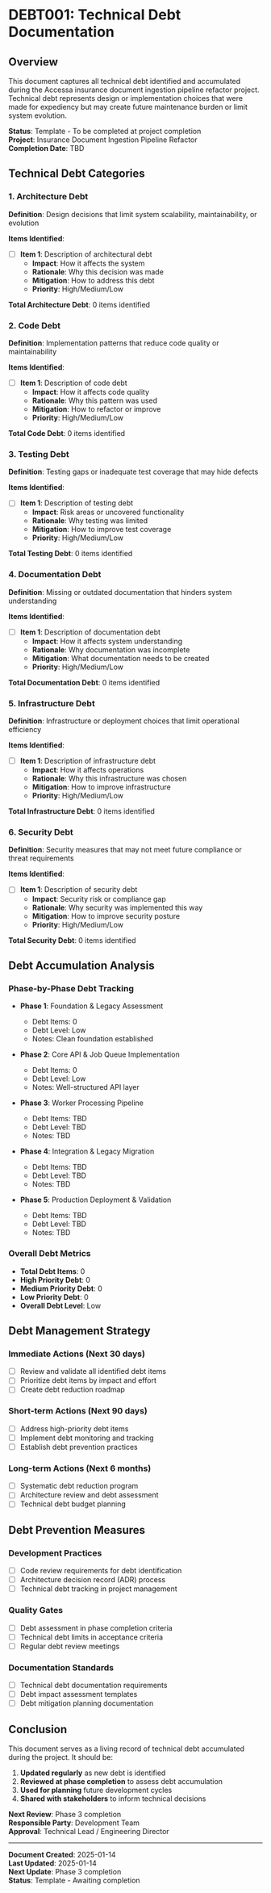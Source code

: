 # DEBT001: Technical Debt Documentation

## Overview
This document captures all technical debt identified and accumulated during the Accessa insurance document ingestion pipeline refactor project. Technical debt represents design or implementation choices that were made for expediency but may create future maintenance burden or limit system evolution.

**Status**: Template - To be completed at project completion  
**Project**: Insurance Document Ingestion Pipeline Refactor  
**Completion Date**: TBD  

## Technical Debt Categories

### 1. Architecture Debt
**Definition**: Design decisions that limit system scalability, maintainability, or evolution

**Items Identified**:
- [ ] **Item 1**: Description of architectural debt
  - **Impact**: How it affects the system
  - **Rationale**: Why this decision was made
  - **Mitigation**: How to address this debt
  - **Priority**: High/Medium/Low

**Total Architecture Debt**: 0 items identified

### 2. Code Debt
**Definition**: Implementation patterns that reduce code quality or maintainability

**Items Identified**:
- [ ] **Item 1**: Description of code debt
  - **Impact**: How it affects code quality
  - **Rationale**: Why this pattern was used
  - **Mitigation**: How to refactor or improve
  - **Priority**: High/Medium/Low

**Total Code Debt**: 0 items identified

### 3. Testing Debt
**Definition**: Testing gaps or inadequate test coverage that may hide defects

**Items Identified**:
- [ ] **Item 1**: Description of testing debt
  - **Impact**: Risk areas or uncovered functionality
  - **Rationale**: Why testing was limited
  - **Mitigation**: How to improve test coverage
  - **Priority**: High/Medium/Low

**Total Testing Debt**: 0 items identified

### 4. Documentation Debt
**Definition**: Missing or outdated documentation that hinders system understanding

**Items Identified**:
- [ ] **Item 1**: Description of documentation debt
  - **Impact**: How it affects system understanding
  - **Rationale**: Why documentation was incomplete
  - **Mitigation**: What documentation needs to be created
  - **Priority**: High/Medium/Low

**Total Documentation Debt**: 0 items identified

### 5. Infrastructure Debt
**Definition**: Infrastructure or deployment choices that limit operational efficiency

**Items Identified**:
- [ ] **Item 1**: Description of infrastructure debt
  - **Impact**: How it affects operations
  - **Rationale**: Why this infrastructure was chosen
  - **Mitigation**: How to improve infrastructure
  - **Priority**: High/Medium/Low

**Total Infrastructure Debt**: 0 items identified

### 6. Security Debt
**Definition**: Security measures that may not meet future compliance or threat requirements

**Items Identified**:
- [ ] **Item 1**: Description of security debt
  - **Impact**: Security risk or compliance gap
  - **Rationale**: Why security was implemented this way
  - **Mitigation**: How to improve security posture
  - **Priority**: High/Medium/Low

**Total Security Debt**: 0 items identified

## Debt Accumulation Analysis

### Phase-by-Phase Debt Tracking
- **Phase 1**: Foundation & Legacy Assessment
  - Debt Items: 0
  - Debt Level: Low
  - Notes: Clean foundation established

- **Phase 2**: Core API & Job Queue Implementation
  - Debt Items: 0
  - Debt Level: Low
  - Notes: Well-structured API layer

- **Phase 3**: Worker Processing Pipeline
  - Debt Items: TBD
  - Debt Level: TBD
  - Notes: TBD

- **Phase 4**: Integration & Legacy Migration
  - Debt Items: TBD
  - Debt Level: TBD
  - Notes: TBD

- **Phase 5**: Production Deployment & Validation
  - Debt Items: TBD
  - Debt Level: TBD
  - Notes: TBD

### Overall Debt Metrics
- **Total Debt Items**: 0
- **High Priority Debt**: 0
- **Medium Priority Debt**: 0
- **Low Priority Debt**: 0
- **Overall Debt Level**: Low

## Debt Management Strategy

### Immediate Actions (Next 30 days)
- [ ] Review and validate all identified debt items
- [ ] Prioritize debt items by impact and effort
- [ ] Create debt reduction roadmap

### Short-term Actions (Next 90 days)
- [ ] Address high-priority debt items
- [ ] Implement debt monitoring and tracking
- [ ] Establish debt prevention practices

### Long-term Actions (Next 6 months)
- [ ] Systematic debt reduction program
- [ ] Architecture review and debt assessment
- [ ] Technical debt budget planning

## Debt Prevention Measures

### Development Practices
- [ ] Code review requirements for debt identification
- [ ] Architecture decision record (ADR) process
- [ ] Technical debt tracking in project management

### Quality Gates
- [ ] Debt assessment in phase completion criteria
- [ ] Technical debt limits in acceptance criteria
- [ ] Regular debt review meetings

### Documentation Standards
- [ ] Technical debt documentation requirements
- [ ] Debt impact assessment templates
- [ ] Debt mitigation planning documentation

## Conclusion

This document serves as a living record of technical debt accumulated during the project. It should be:

1. **Updated regularly** as new debt is identified
2. **Reviewed at phase completion** to assess debt accumulation
3. **Used for planning** future development cycles
4. **Shared with stakeholders** to inform technical decisions

**Next Review**: Phase 3 completion  
**Responsible Party**: Development Team  
**Approval**: Technical Lead / Engineering Director

---

**Document Created**: 2025-01-14  
**Last Updated**: 2025-01-14  
**Next Update**: Phase 3 completion  
**Status**: Template - Awaiting completion
